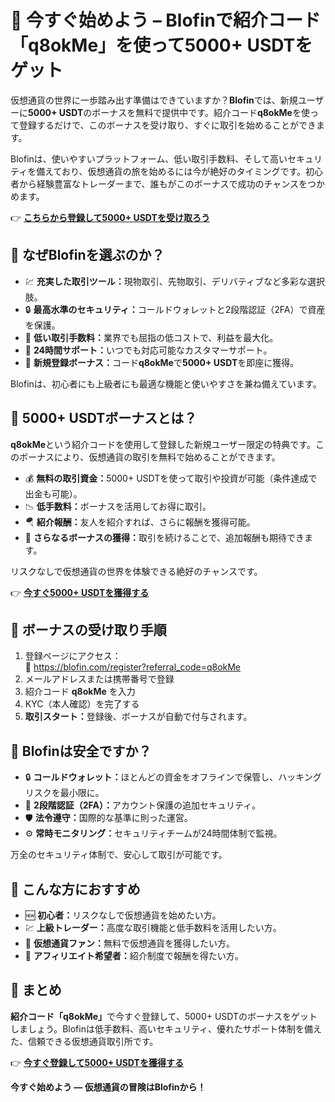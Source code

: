 <h1>💸 今すぐ始めよう – Blofinで紹介コード「<strong>q8okMe</strong>」を使って<strong>5000+ USDT</strong>をゲット</h1>
  <p>仮想通貨の世界に一歩踏み出す準備はできていますか？<strong>Blofin</strong>では、新規ユーザーに<strong>5000+ USDT</strong>のボーナスを無料で提供中です。紹介コード<strong>q8okMe</strong>を使って登録するだけで、このボーナスを受け取り、すぐに取引を始めることができます。</p>

  <p>Blofinは、使いやすいプラットフォーム、低い取引手数料、そして高いセキュリティを備えており、仮想通貨の旅を始めるには今が絶好のタイミングです。初心者から経験豊富なトレーダーまで、誰もがこのボーナスで成功のチャンスをつかめます。</p>

  <p>👉 <strong><a href="https://blofin.com/register?referral_code=q8okMe">こちらから登録して5000+ USDTを受け取ろう</a></strong></p>

  

  <h2>🌟 なぜBlofinを選ぶのか？</h2>
  <ul>
    <li>💹 <strong>充実した取引ツール：</strong>現物取引、先物取引、デリバティブなど多彩な選択肢。</li>
    <li>🔒 <strong>最高水準のセキュリティ：</strong>コールドウォレットと2段階認証（2FA）で資産を保護。</li>
    <li>💸 <strong>低い取引手数料：</strong>業界でも屈指の低コストで、利益を最大化。</li>
    <li>🏅 <strong>24時間サポート：</strong>いつでも対応可能なカスタマーサポート。</li>
    <li>🎁 <strong>新規登録ボーナス：</strong>コード<strong>q8okMe</strong>で<strong>5000+ USDT</strong>を即座に獲得。</li>
  </ul>

  <p>Blofinは、初心者にも上級者にも最適な機能と使いやすさを兼ね備えています。</p>



  <h2>🎁 5000+ USDTボーナスとは？</h2>
  <p><strong>q8okMe</strong>という紹介コードを使用して登録した新規ユーザー限定の特典です。このボーナスにより、仮想通貨の取引を無料で始めることができます。</p>
  <ul>
    <li>💰 <strong>無料の取引資金：</strong>5000+ USDTを使って取引や投資が可能（条件達成で出金も可能）。</li>
    <li>📉 <strong>低手数料：</strong>ボーナスを活用してお得に取引。</li>
    <li>🪂 <strong>紹介報酬：</strong>友人を紹介すれば、さらに報酬を獲得可能。</li>
    <li>🎯 <strong>さらなるボーナスの獲得：</strong>取引を続けることで、追加報酬も期待できます。</li>
  </ul>

  <p>リスクなしで仮想通貨の世界を体験できる絶好のチャンスです。</p>
  <p>👉 <strong><a href="https://blofin.com/register?referral_code=q8okMe">今すぐ5000+ USDTを獲得する</a></strong></p>



  <h2>📝 ボーナスの受け取り手順</h2>
  <ol>
    <li>登録ページにアクセス：<br>
      🔗 <a href="https://blofin.com/register?referral_code=q8okMe">https://blofin.com/register?referral_code=q8okMe</a>
    </li>
    <li>メールアドレスまたは携帯番号で登録</li>
    <li>紹介コード <strong>q8okMe</strong> を入力</li>
    <li>KYC（本人確認）を完了する</li>
    <li><strong>取引スタート：</strong>登録後、ボーナスが自動で付与されます。</li>
  </ol>

  

  <h2>🔐 Blofinは安全ですか？</h2>
  <ul>
    <li>🔒 <strong>コールドウォレット：</strong>ほとんどの資金をオフラインで保管し、ハッキングリスクを最小限に。</li>
    <li>📲 <strong>2段階認証（2FA）：</strong>アカウント保護の追加セキュリティ。</li>
    <li>🛡️ <strong>法令遵守：</strong>国際的な基準に則った運営。</li>
    <li>⚙️ <strong>常時モニタリング：</strong>セキュリティチームが24時間体制で監視。</li>
  </ul>
  <p>万全のセキュリティ体制で、安心して取引が可能です。</p>

  

  <h2>🎯 こんな方におすすめ</h2>
  <ul>
    <li>🆕 <strong>初心者：</strong>リスクなしで仮想通貨を始めたい方。</li>
    <li>💹 <strong>上級トレーダー：</strong>高度な取引機能と低手数料を活用したい方。</li>
    <li>💸 <strong>仮想通貨ファン：</strong>無料で仮想通貨を獲得したい方。</li>
    <li>🤝 <strong>アフィリエイト希望者：</strong>紹介制度で報酬を得たい方。</li>
  </ul>

  

  <h2>🎉 まとめ</h2>
  <p><strong>紹介コード「q8okMe」</strong>で今すぐ登録して、5000+ USDTのボーナスをゲットしましょう。Blofinは低手数料、高いセキュリティ、優れたサポート体制を備えた、信頼できる仮想通貨取引所です。</p>

  <p>👉 <strong><a href="https://blofin.com/register?referral_code=q8okMe">今すぐ登録して5000+ USDTを獲得する</a></strong></p>

  <p><strong>今すぐ始めよう — 仮想通貨の冒険はBlofinから！</strong></p>
</body>
</html>

